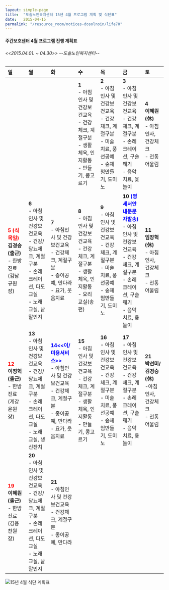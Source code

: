 ```yaml
---
layout: simple-page
title:  "도솔노인복지센터 15년 4월 프로그램 계획 및 식단표"
date:   2015-04-15
permalink: "/resource_room/notices-dosolnoin/life70"
---
```


#### **주간보호센터 4월 프로그램 진행 계획표** 

###### *<<2015.04.01. ~ 04.30>> --도솔노인복지센터--*

|일|월|화|수|목|금|토|
|:-|:-|:-|:-|:-|:-|:-|
| | | | **1** <br> - 아침인사 및 건강보건교육 <br>- 건강체크, 계절구분 <br>- 생활체육, 인지활동 <br>- 만들기, 콩고르기 | **2** <br> - 아침인사 및 건강보건교육 <br>- 건강체크, 계절구분 <br> - 미술치료, 풍선공예 <br>- 숲체험만들기, 도미노 | **3** <br> - 아침인사 및 건강보건교육 <br>- 건강체크, 계절구분 <br> - 손레크레이션, 구슬꿰기 <br>- 음악치료, 윷놀이 | **4** <br> **이혜원(休)**<br> - 아침인사, 건강체크 <br>- 전통어울림 |
|**<span style="color:red;">5 (식목일)</span>** <br>**김경승(출근)**<br> - 한방진료(김남규원장) | **6** <br> - 아침인사 및 건강보건교육 <br>- 건강/당뇨체크, 계절구분 <br>- 손레크레이션, 다도교실 <br>- 노래교실, 낱말인지| **7** <br>- 아침인사 및 건강보건교육 <br>-  건강체크, 계절구분 <br> - 종이공예, 만다라 <br>- 요가, 웃음치료| **8** <br> - 아침인사 및  건강보건교육 <br>- 건강체크, 계절구분 <br> - 생활체육, 인지활동 <br>- 요리교실(송편) | **9** <br> - 아침인사 및 건강보건교육 <br>- 건강체크, 계절구분 <br> - 미술치료, 풍선공예 <br>- 숲체험만들기, 도미노 | **10 <span style="color:blue;">(명세서안내문문자발송)</span>** <br> - 아침인사 및 건강보건교육 <br>- 건강체크, 계절구분 <br> - 손레크레이션, 구슬꿰기 <br>- 음악치료, 윷놀이 | **11** <br> **임장혁(休)**<br> - 아침인사, 건강체크 <br>- 전통어울림 |
|**<span style="color:red;">12</span>** <br>**이정혁(출근)**<br> - 한방진료(계강윤원장) | **13** <br> - 아침인사 및 건강보건교육 <br>- 건강/당뇨체크, 계절구분 <br>- 손레크레이션, 다도교실 <br>- 노래교실, 생신잔치 | **<span style="color:blue;">14<<이/미용서비스>> </span>** <br>- 아침인사 및 건강보건교육 <br>- 건강체크, 계절구분 <br> - 종이공예, 만다라 <br>- 요가, 웃음치료| **15** <br>- 아침인사 및 건강보건교육 <br>-  건강체크, 계절구분 <br> - 생활체육, 인지활동 <br>- 만들기, 콩고르기 | **16** <br> - 아침인사 및 건강보건교육 <br>- 건강체크, 계절구분 <br> - 미술치료, 풍선공예 <br>- 숲체험만들기, 도미노 | **17** <br> - 아침인사 및 건강보건교육 <br>- 건강체크, 계절구분 <br> - 손레크레이션, 구슬꿰기 <br>- 음악치료, 윷놀이 | **21** <br> **박선미/김경승(休)**<br>-아침인사, 건강체크 <br>- 전통어울림|
|**<span style="color:red;">19</span>** <br>**이혜원(출근)**<br> - 한방진료(김용찬원장) | **20** <br> - 아침인사 및 건강보건교육 <br>- 건강/당뇨체크, 계절구분 <br>- 손레크레이션, 다도교실 <br>- 노래교실, 낱말인지 | **21** <br>- 아침인사 및 건강보건교육 <br>- 건강체크, 계절구분 <br> - 종이공예, 만다라 | | | | |


![15년 4월 식단 계획표](/resource_room/notices-dosolnoin/files/15년4월프로그램계획및식단표2.png)
